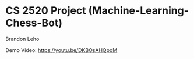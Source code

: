 # CS 2520 Project (Machine-Learning-Chess-Bot)

Brandon Leho

Demo Video: https://youtu.be/DKBOsAHQpoM
